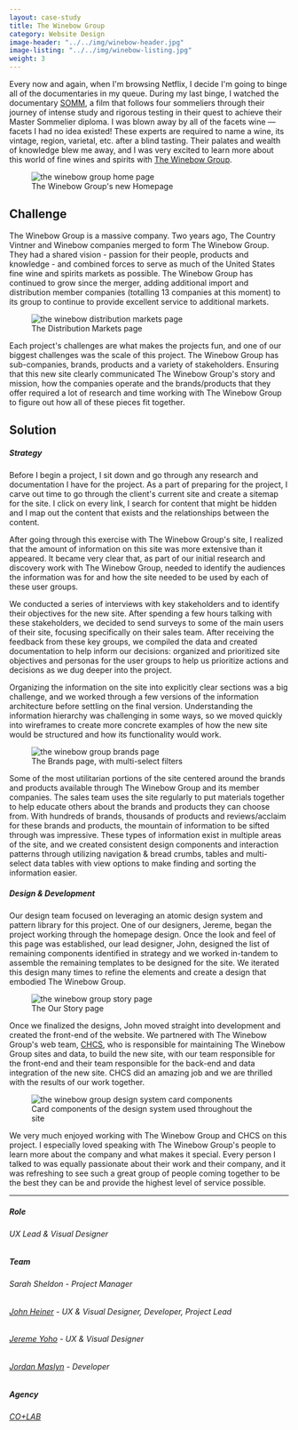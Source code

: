 ```yaml
---
layout: case-study
title: The Winebow Group
category: Website Design
image-header: "../../img/winebow-header.jpg"
image-listing: "../../img/winebow-listing.jpg"
weight: 3
---
```


Every now and again, when I'm browsing Netflix, I decide I'm going to binge all of the documentaries in my queue. During my last binge, I watched the documentary [SOMM](http://www.imdb.com/title/tt2204371/), a film that follows four sommeliers through their journey of intense study and rigorous testing in their quest to achieve their Master Sommelier diploma. I was blown away by all of the facets wine — facets I had no idea existed! These experts are required to name a wine, its vintage, region, varietal, etc. after a blind tasting. Their palates and wealth of knowledge blew me away, and I was very excited to learn more about this world of fine wines and spirits with [The Winebow Group](http://www.thewinebowgroup.com).

<figure>
	<img src="../../img/winebow-home-top.jpg"/ alt="the winebow group home page">
	<figcaption>The Winebow Group's new Homepage</a></figcaption>
</figure>

## Challenge

The Winebow Group is a massive company. Two years ago, The Country Vintner and Winebow companies merged to form The Winebow Group. They had a shared vision - passion for their people, products and knowledge - and combined forces to serve as much of the United States fine wine and spirits markets as possible. The Winebow Group has continued to grow since the merger, adding additional import and distribution member companies (totalling 13 companies at this moment) to its group to continue to provide excellent service to additional markets.

<figure>
	<img src="../../img/winebow-dist-markets.jpg"/ alt="the winebow distribution markets page">
	<figcaption>The Distribution Markets page</a></figcaption>
</figure>

Each project's challenges are what makes the projects fun, and one of our biggest challenges was the scale of this project. The Winebow Group has sub-companies, brands, products and a variety of stakeholders. Ensuring that this new site clearly communicated The Winebow Group's story and mission, how the companies operate and the brands/products that they offer required a lot of research and time working with The Winebow Group to figure out how all of these pieces fit together.

## Solution

##### Strategy

Before I begin a project, I sit down and go through any research and documentation I have for the project. As a part of preparing for the project, I carve out time to go through the client's current site and create a sitemap for the site. I click on every link, I search for content that might be hidden and I map out the content that exists and the relationships between the content.

After going through this exercise with The Winebow Group's site, I realized that the amount of information on this site was more extensive than it appeared. It became very clear that, as part of our initial research and discovery work with The Winebow Group, needed to identify the audiences the information was for and how the site needed to be used by each of these user groups. 

We conducted a series of interviews with key stakeholders and to identify their objectives for the new site. After spending a few hours talking with these stakeholders, we decided to send surveys to some of the main users of their site, focusing specifically on their sales team. After receiving the feedback from these key groups, we compiled the data and created documentation to help inform our decisions: organized and prioritized site objectives and personas for the user groups to help us prioritize actions and decisions as we dug deeper into the project.   

Organizing the information on the site into explicitly clear sections was a big challenge, and we worked through a few versions of the information architecture before settling on the final version. Understanding the information hierarchy was challenging in some ways, so we moved quickly into wireframes to create more concrete examples of how the new site would be structured and how its functionality would work.

<figure>
	<img src="../../img/winebow-brands-grid.jpg"/ alt="the winebow group brands page">
	<figcaption>The Brands page, with multi-select filters</a></figcaption>
</figure>

Some of the most utilitarian portions of the site centered around the brands and products available through The Winebow Group and its member companies. The sales team uses the site regularly to put materials together to help educate others about the brands and products they can choose from. With hundreds of brands, thousands of products and reviews/acclaim for these brands and products, the mountain of information to be sifted through was impressive. These types of information exist in multiple areas of the site, and we created consistent design components and interaction patterns through utilizing navigation & bread crumbs, tables and multi-select data tables with view options to make finding and sorting the information easier.

##### Design & Development

Our design team focused on leveraging an atomic design system and pattern library for this project. One of our designers, Jereme, began the project working through the homepage design. Once the look and feel of this page was established, our lead designer, John, designed the list of remaining components identified in strategy and we worked in-tandem to assemble the remaining templates to be designed for the site. We iterated this design many times to refine the elements and create a design that embodied The Winebow Group.

<figure>
	<img src="../../img/winebow-story.jpg"/ alt="the winebow group story page">
	<figcaption>The Our Story page</a></figcaption>
</figure>

Once we finalized the designs, John moved straight into development and created the front-end of the website. We partnered with The Winebow Group's web team, [CHCS](http://www.chcs.com), who is responsible for maintaining The Winebow Group sites and data, to build the new site, with our team responsible for the front-end and their team responsible for the back-end and data integration of the new site. CHCS did an amazing job and we are thrilled with the results of our work together.

<figure>
	<img src="../../img/winebow-home-bottom.jpg"/ alt="the winebow group design system card components">
	<figcaption>Card components of the design system used throughout the site</a></figcaption>
</figure>

We very much enjoyed working with The Winebow Group and CHCS on this project. I especially loved speaking with The Winebow Group's people to learn more about the company and what makes it special. Every person I talked to was equally passionate about their work and their company, and it was refreshing to see such a great group of people coming together to be the best they can be and provide the highest level of service possible.

***
##### Role
###### UX Lead & Visual Designer
##### Team
###### Sarah Sheldon - Project Manager
###### [John Heiner](https://twitter.com/johnheiner) - UX & Visual Designer, Developer, Project Lead
###### [Jereme Yoho](http://yohodesign.com/) - UX & Visual Designer
###### [Jordan Maslyn](http://jordanmaslyn.com) - Developer
##### Agency
###### [CO+LAB](https://www.teamcolab.com)